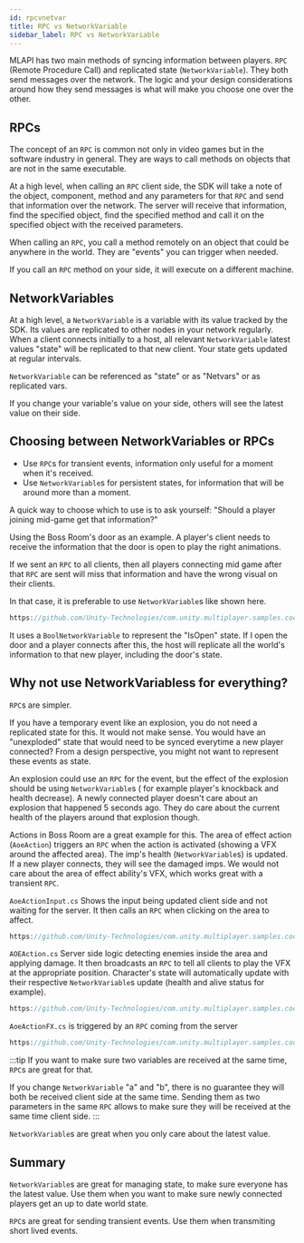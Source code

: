 ```yaml
---
id: rpcvnetvar
title: RPC vs NetworkVariable
sidebar_label: RPC vs NetworkVariable
---
```


MLAPI has two main methods of syncing information between players. `RPC` (Remote Procedure Call) and replicated state (`NetworkVariable`). They both send messages over the network. The logic and your design considerations around how they send messages is what will make you choose one over the other. 

## RPCs

The concept of an `RPC` is common not only in video games but in the software industry in general. They are ways to call methods on objects that are not in the same executable. 

At a high level, when calling an `RPC` client side, the SDK will take a note of the object, component, method and any parameters for that `RPC` and send that information over the network. The server will receive that information, find the specified object, find the specified method and call it on the specified object with the received parameters. 

When calling an `RPC`, you call a method remotely on an object that could be anywhere in the world. They are "events" you can trigger when needed. 

If you call an `RPC` method on your side, it will execute on a different machine.

## NetworkVariables

At a high level, a `NetworkVariable` is a variable with its value tracked by the SDK. Its values are replicated to other nodes in your network regularly. When a client connects initially to a host, all relevant `NetworkVariable` latest values "state" will be replicated to that new client. Your state gets updated at regular intervals.

`NetworkVariable` can be referenced as "state" or as "Netvars" or as replicated vars.

If you change your variable's value on your side, others will see the latest value on their side.

## Choosing between NetworkVariables or RPCs

- Use `RPC`s for transient events, information only useful for a  moment when it's received.
- Use `NetworkVariable`s for persistent states, for information that will be around more than a moment.

A quick way to choose which to use is to ask yourself: "Should a player joining mid-game get that information?"

Using the Boss Room's door as an example. A player's client needs to receive the information that the door is open to play the right animations.

If we sent an `RPC` to all clients, then all players connecting mid game after that `RPC` are sent will miss that information and have the wrong visual on their clients.

In that case, it is preferable to use `NetworkVariable`s like shown here.

```csharp reference
https://github.com/Unity-Technologies/com.unity.multiplayer.samples.coop/blob/main/Assets/BossRoom/Scripts/Shared/NetworkDoorState.cs
```

It uses a `BoolNetworkVariable` to represent the "IsOpen" state. If I open the door and a player connects after this, the host will replicate all the world's information to that new player, including the door's state.


## Why not use NetworkVariabless for everything?

`RPC`s are simpler.

If you have a temporary event like an explosion, you do not need a replicated state for this. It would not make sense. You would have an "unexploded" state that would need to be synced everytime a new player connected? From a design perspective, you might not want to represent these events as state.

An explosion could use an `RPC` for the event, but the effect of the explosion should be using `NetworkVariable`s ( for example player's knockback and health decrease). A newly connected player doesn't care about an explosion that happened 5 seconds ago. They do care about the current health of the players around that explosion though.
  
Actions in Boss Room are a great example for this. The area of effect action (`AoeAction`) triggers an `RPC` when the action is activated (showing a VFX around the affected area). The imp's health (`NetworkVariable`s) is updated. If a new player connects, they will see the damaged imps. We would not care about the area of effect ability's VFX, which works great with a transient `RPC`.
   
`AoeActionInput.cs` Shows the input being updated client side and not waiting for the server. It then calls an `RPC` when clicking on the area to affect.

```csharp reference
https://github.com/Unity-Technologies/com.unity.multiplayer.samples.coop/blob/main/Assets/BossRoom/Scripts/Client/Game/Action/AoeActionInput.cs
```

`AOEAction.cs` Server side logic detecting enemies inside the area and applying damage. It then broadcasts an `RPC` to tell all clients to play the VFX at the appropriate position. Character's state will automatically update with their respective `NetworkVariable`s update (health and alive status for example).


```csharp reference
https://github.com/Unity-Technologies/com.unity.multiplayer.samples.coop/blob/main/Assets/BossRoom/Scripts/Server/Game/Action/AOEAction.cs
```

`AoeActionFX.cs` is triggered by an `RPC` coming from the server

```csharp reference
https://github.com/Unity-Technologies/com.unity.multiplayer.samples.coop/blob/main/Assets/BossRoom/Scripts/Client/Game/Action/AoeActionFX.cs
```

:::tip
If you want to make sure two variables are received at the same time, `RPC`s are great for that. 

If you change `NetworkVariable` "a" and "b", there is no guarantee they will both be received client side at the same time. Sending them as two parameters in the same `RPC` allows to make sure they will be received at the same time client side.
:::

`NetworkVariable`s are great when you only care about the latest value.


## Summary

`NetworkVariable`s are great for managing state, to make sure everyone has the latest value. Use them when you want to make sure newly connected players get an up to date world state.

`RPC`s are great for sending transient events. Use them when transmiting short lived events.

